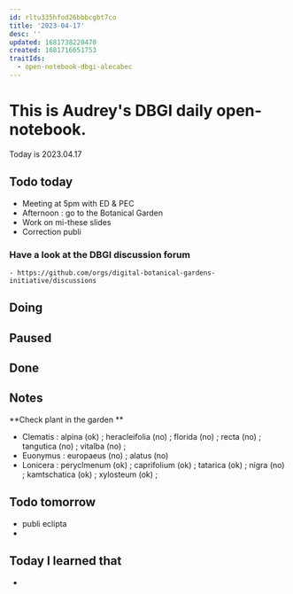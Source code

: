 ```yaml
---
id: rltu335hfod26bbbcgbt7co
title: '2023-04-17'
desc: ''
updated: 1681738220470
created: 1681716651753
traitIds:
  - open-notebook-dbgi-alecabec
---
```



# This is Audrey's DBGI daily open-notebook.

Today is 2023.04.17

## Todo today
* Meeting at 5pm with ED & PEC
* Afternoon : go to the Botanical Garden 
* Work on mi-these slides 
* Correction publi 

### Have a look at the DBGI discussion forum
    - https://github.com/orgs/digital-botanical-gardens-initiative/discussions

###
###

## Doing

## Paused

## Done




## Notes

**Check plant in the garden **
* Clematis : alpina (ok) ; heracleifolia (no) ; florida (no) ; recta (no) ; tangutica (no) ; vitalba (no) ; 
* Euonymus : europaeus (no) ; alatus (no) 
* Lonicera : peryclmenum (ok) ; caprifolium (ok) ; tatarica (ok) ; nigra (no) ; kamtschatica (ok) ; xylosteum (ok) ; 




## Todo tomorrow
* publi eclipta 
* 
###
###
###


## Today I learned that

- 